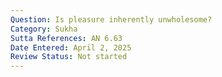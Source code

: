 ```yaml
---
Question: Is pleasure inherently unwholesome?
Category: Sukha
Sutta References: AN 6.63
Date Entered: April 2, 2025
Review Status: Not started
---
```

